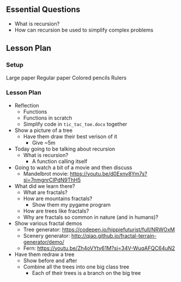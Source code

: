 ## Essential Questions

- What is recursion?
- How can recursion be used to simplify complex problems

## Lesson Plan

### Setup

Large paper
Regular paper
Colored pencils
Rulers

### Lesson Plan

- Reflection
    - Functions
    - Functions in scratch
    - Simplify code in `tic_tac_toe.docx` together
- Show a picture of a tree
    - Have them draw their best verison of it
        - Give ~5m
- Today going to be talking about recursion
    - What is recursion?
        - A function calling itself
- Going to watch a bit of a movie and then discuss
    - Mandelbrot movie: https://youtu.be/d0Exnv8Ym7s?si=7nmgnrCIPdN9ThH5
- What did we learn there?
    - What are fractals?
    - How are mountains fractals?
        - Show them my pygame program
    - How are trees like fractals?
    - Why are fractals so common in nature (and in humans)?
- Show various fractal demos
    - Tree generator: https://codepen.io/hippiefuturist/full/NRWOxM
    - Scenery generator: http://qiao.github.io/fractal-terrain-generator/demo/
    - Fern: https://youtu.be/Zh4oVYty61M?si=34V-WuqAFQC64uN2
- Have them redraw a tree
    - Show before and after
    - Combine all the trees into one big class tree
        - Each of their trees is a branch on the big tree
